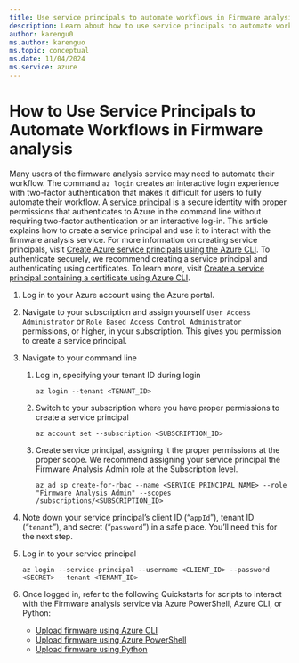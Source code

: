```yaml
---
title: Use service principals to automate workflows in Firmware analysis
description: Learn about how to use service principals to automate workflows for Firmware Analysis.
author: karengu0
ms.author: karenguo
ms.topic: conceptual
ms.date: 11/04/2024
ms.service: azure
---
```


# How to Use Service Principals to Automate Workflows in Firmware analysis

Many users of the firmware analysis service may need to automate their workflow. The command `az login` creates an interactive login experience with two-factor authentication that makes it difficult for users to fully automate their workflow. A [service principal](/entra/identity-platform/app-objects-and-service-principals) is a secure identity with proper permissions that authenticates to Azure in the command line without requiring two-factor authentication or an interactive log-in. This article explains how to create a service principal and use it to interact with the firmware analysis service. For more information on creating service principals, visit [Create Azure service principals using the Azure CLI](/cli/azure/azure-cli-sp-tutorial-1#create-a-service-principal). To authenticate securely, we recommend creating a service principal and authenticating using certificates. To learn more, visit [Create a service principal containing a certificate using Azure CLI](/cli/azure/azure-cli-sp-tutorial-3).

1. Log in to your Azure account using the Azure portal.

2. Navigate to your subscription and assign yourself `User Access Administrator` or `Role Based Access Control Administrator` permissions, or higher, in your subscription. This gives you permission to create a service principal.

3.	Navigate to your command line

    1. Log in, specifying your tenant ID during login

        ```azurecli
        az login --tenant <TENANT_ID>
        ```

    3. Switch to your subscription where you have proper permissions to create a service principal
        
        ```azurecli
        az account set --subscription <SUBSCRIPTION_ID>
        ```

    5. Create service principal, assigning it the proper permissions at the proper scope. We recommend assigning your service principal the Firmware Analysis Admin role at the Subscription level.

        ```azurecli
        az ad sp create-for-rbac --name <SERVICE_PRINCIPAL_NAME> --role "Firmware Analysis Admin" --scopes /subscriptions/<SUBSCRIPTION_ID>
        ```

4.	Note down your service principal’s client ID (“`appId`”), tenant ID (“`tenant`”), and secret (“`password`”) in a safe place. You’ll need this for the next step.

5.	Log in to your service principal

    ```azurecli
    az login --service-principal --username <CLIENT_ID> --password <SECRET> --tenant <TENANT_ID>
    ```

6.	Once logged in, refer to the following Quickstarts for scripts to interact with the Firmware analysis service via Azure PowerShell, Azure CLI, or Python:
    - [Upload firmware using Azure CLI](quickstart-upload-firmware-using-azure-command-line-interface.md)
    - [Upload firmware using Azure PowerShell](quickstart-upload-firmware-using-powershell.md)
    - [Upload firmware using Python](quickstart-upload-firmware-using-python.md)


